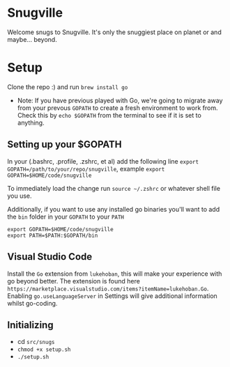 # Snugville

Welcome snugs to Snugville.  It's only the snuggiest place on planet or and maybe... beyond.

# Setup

Clone the repo :) and run `brew install go`

* Note: If you have previous played with Go, we're going to migrate away from your prevous `GOPATH` to create a fresh environment to work from.  Check this by `echo $GOPATH` from the terminal to see if it is set to anything.

## Setting up your $GOPATH

In your (.bashrc, .profile, .zshrc, et al) add the following line `export GOPATH=/path/to/your/repo/snugville`, example `export GOPATH=$HOME/code/snugville`

To immediately load the change run `source ~/.zshrc` or whatever shell file you use.

Additionally, if you want to use any installed go binaries you'll want to add the `bin` folder in your `GOPATH` to your `PATH`

```
export GOPATH=$HOME/code/snugville
export PATH=$PATH:$GOPATH/bin
```

## Visual Studio Code

Install the `Go` extension from `lukehoban`, this will make your experience with go beyond better.  The extension is found here `https://marketplace.visualstudio.com/items?itemName=lukehoban.Go`.  Enabling `go.useLanguageServer` in Settings will give additional information whilst go-coding.

## Initializing

* cd `src/snugs`
* `chmod +x setup.sh`
* `./setup.sh`